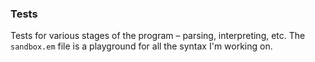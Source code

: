 ### Tests

Tests for various stages of the program – parsing, interpreting, etc. The `sandbox.em` file is a playground for all the
syntax I'm working on.
